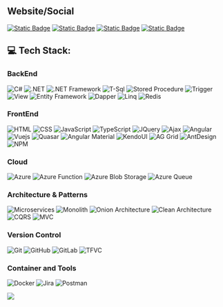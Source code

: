 ## Website/Social
[![Static Badge](https://img.shields.io/badge/Website-blue?style=for-the-badge)](https://anilgurau.com)
[![Static Badge](https://img.shields.io/badge/Blog-darkblue?style=for-the-badge)](https://blog.anilgurau.com)
[![Static Badge](https://img.shields.io/badge/Email-red?style=for-the-badge)](mailto:contact@anilgurau.com)
[![Static Badge](https://img.shields.io/badge/LinkedIn-blue?style=for-the-badge)](https://linkedin.com/in/anil-gurau)

## 💻 Tech Stack:

### BackEnd
![C#](https://img.shields.io/badge/C%23-239120?style=for-the-badge&logo=csharp&logoColor=white)
![.NET](https://img.shields.io/badge/.NET-512BD4?style=for-the-badge&logo=dotnet&logoColor=white)
![.NET Framework](https://img.shields.io/badge/.NET%20Framework-0D5BA5?style=for-the-badge)
![T-Sql](https://img.shields.io/badge/T--Sql-orange?style=for-the-badge)
![Stored Procedure](https://img.shields.io/badge/Stored%20Procedure-teal?style=for-the-badge)
![Trigger](https://img.shields.io/badge/Trigger-green?style=for-the-badge)
![View](https://img.shields.io/badge/View-indigo?style=for-the-badge)
![Entity Framework](https://img.shields.io/badge/Entity%20Framework-68217A?style=for-the-badge)
![Dapper](https://img.shields.io/badge/Dapper-0088CC?style=for-the-badge)
![Linq](https://img.shields.io/badge/Linq-4B0082?style=for-the-badge)
![Redis](https://img.shields.io/badge/Redis-DC382D?style=for-the-badge&logo=redis&logoColor=white)

### FrontEnd
![HTML](https://img.shields.io/badge/HTML-E34F26?style=for-the-badge&logo=html5&logoColor=white)
![CSS](https://img.shields.io/badge/CSS-1572B6?style=for-the-badge&logo=css3&logoColor=white)
![JavaScript](https://img.shields.io/badge/JavaScript-F7DF1E?style=for-the-badge&logo=javascript&logoColor=black)
![TypeScript](https://img.shields.io/badge/TypeScript-3178C6?style=for-the-badge&logo=typescript&logoColor=white)
![JQuery](https://img.shields.io/badge/JQuery-0769AD?style=for-the-badge&logo=jquery&logoColor=white)
![Ajax](https://img.shields.io/badge/Ajax-20B2AA?style=for-the-badge)
![Angular](https://img.shields.io/badge/Angular-DD0031?style=for-the-badge&logo=angular&logoColor=white)
![Vuejs](https://img.shields.io/badge/Vuejs-42b883?style=for-the-badge&logo=vue.js&logoColor=white)
![Quasar](https://img.shields.io/badge/Quasar-1976D2?style=for-the-badge&logo=quasar&logoColor=white)
![Angular Material](https://img.shields.io/badge/Angular%20Material-757575?style=for-the-badge&logo=angular&logoColor=white)
![KendoUI](https://img.shields.io/badge/Kendo%20UI-FF4F00?style=for-the-badge)
![AG Grid](https://img.shields.io/badge/AG%20Grid-1F8EFA?style=for-the-badge)
![AntDesign](https://img.shields.io/badge/AntDesign-0170FE?style=for-the-badge&logo=antdesign&logoColor=white)
![NPM](https://img.shields.io/badge/NPM-CB3837?style=for-the-badge&logo=npm&logoColor=white)

### Cloud 
![Azure](https://img.shields.io/badge/Azure-007FFF?style=for-the-badge)
![Azure Function](https://img.shields.io/badge/Azure%20Function-FFB300?style=for-the-badge)
![Azure Blob Storage](https://img.shields.io/badge/Azure%20Blob%20Storage-008080?style=for-the-badge)
![Azure Queue](https://img.shields.io/badge/Azure%20Queue-6A5ACD?style=for-the-badge)

### Architecture & Patterns
![Microservices](https://img.shields.io/badge/Microservices-FF6F00?style=for-the-badge)
![Monolith](https://img.shields.io/badge/Monolith-607D8B?style=for-the-badge)
![Onion Architecture](https://img.shields.io/badge/Onion%20Architecture-6A1B9A?style=for-the-badge)
![Clean Architecture](https://img.shields.io/badge/Clean%20Architecture-0097A7?style=for-the-badge)
![CQRS](https://img.shields.io/badge/CQRS-455A64?style=for-the-badge)
![MVC](https://img.shields.io/badge/MVC-1976D2?style=for-the-badge)

### Version Control
![Git](https://img.shields.io/badge/git-%23F05033.svg?style=for-the-badge&logo=git&logoColor=white)
![GitHub](https://img.shields.io/badge/github-%23121011.svg?style=for-the-badge&logo=github&logoColor=white)
![GitLab](https://img.shields.io/badge/gitlab-%23181717.svg?style=for-the-badge&logo=gitlab&logoColor=white)
![TFVC](https://img.shields.io/badge/TFVC-0078D4?style=for-the-badge)

### Container and Tools
![Docker](https://img.shields.io/badge/docker-%230db7ed.svg?style=for-the-badge&logo=docker&logoColor=white)
![Jira](https://img.shields.io/badge/jira-%230A0FFF.svg?style=for-the-badge&logo=jira&logoColor=white)
![Postman](https://img.shields.io/badge/Postman-FF6C37?style=for-the-badge&logo=postman&logoColor=white)

<!-- # 📊 GitHub Stats:
![](https://github-readme-stats.vercel.app/api?username=gurau-anil&theme=default&hide_border=false&include_all_commits=false&count_private=false)<br/>
![](https://nirzak-streak-stats.vercel.app/?user=gurau-anil&theme=default&hide_border=false)<br/>
![](https://github-readme-stats.vercel.app/api/top-langs/?username=gurau-anil&theme=default&hide_border=false&include_all_commits=false&count_private=false&layout=compact) -->

[![](https://visitcount.itsvg.in/api?id=gurau-anil&icon=0&color=0)](https://visitcount.itsvg.in)

<!-- Proudly created with GPRM ( https://gprm.itsvg.in ) -->
